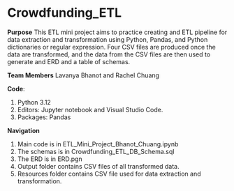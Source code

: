 # Crowdfunding_ETL
**Purpose**
This ETL mini project aims to practice creating and ETL pipeline for data extraction and transformation using Python, Pandas, and Python dictionaries or regular expression. Four CSV files are produced once the data are transformed, and the data from the CSV files are then used to generate and ERD and a table of schemas. 

**Team Members**
Lavanya Bhanot and Rachel Chuang

**Code**: 
1) Python 3.12
2) Editors: Jupyter notebook and Visual Studio Code.
3) Packages: Pandas

**Navigation**
1) Main code is in ETL_Mini_Project_Bhanot_Chuang.ipynb
2) The schemas is in Crowdfunding_ETL_DB_Schema.sql
3) The ERD is in ERD.pgn
4) Output folder contains CSV files of all transformed data. 
5) Resources folder contains CSV file used for data extraction and transformation.


